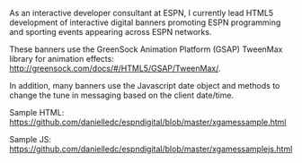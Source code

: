 As an interactive developer consultant at ESPN, I currently lead HTML5 development of interactive digital banners
promoting ESPN programming and sporting events appearing across ESPN networks.

These banners use the GreenSock Animation Platform (GSAP) TweenMax library for animation 
effects: http://greensock.com/docs/#/HTML5/GSAP/TweenMax/.

In addition, many banners use the Javascript date object and methods to change the tune in messaging based on the client date/time.

Sample HTML: https://github.com/danielledc/espndigital/blob/master/xgamessample.html

Sample JS: https://github.com/danielledc/espndigital/blob/master/xgamessamplejs.html
